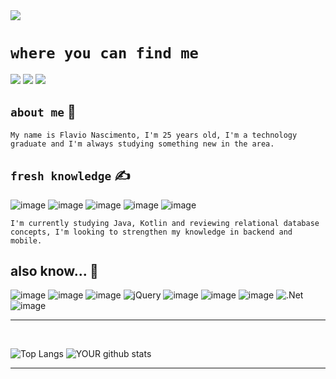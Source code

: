 
<img src="https://capsule-render.vercel.app/api?type=venom&height=300&color=gradient&text=Flavio%20Nascimento&fontSize=30&fontColor=000&section=header&textBg=false&animation=fadeIn&desc=Software%20Developer&descSize=15">

# **``where you can find me``**
[<img src = "https://img.shields.io/badge/Steam-000000?style=for-the-badge&logo=steam&logoColor=white"/>](https://steamcommunity.com/id/that_damn_flavio) [<img src = "https://img.shields.io/badge/linkedin-%230077B5.svg?&style=for-the-badge&logo=linkedin&logoColor=white" />](https://www.linkedin.com/in/flavio-nascimento-5836661a1/) [<img src = "https://img.shields.io/badge/instagram-%23E4405F.svg?&style=for-the-badge&logo=instagram&logoColor=white">](https://www.instagram.com/that_damn_flavio/)



## **``about me``** 👀
```My name is Flavio Nascimento, I'm 25 years old, I'm a technology graduate and I'm always studying something new in the area.```
<br>

## **``fresh knowledge``** ✍️

![image](https://img.shields.io/badge/java-%23ED8B00.svg?style=for-the-badge&logo=openjdk&logoColor=white) ![image](https://img.shields.io/badge/Spring_Boot-F2F4F9?style=for-the-badge&logo=spring-boot) ![image](https://img.shields.io/badge/Kotlin-0095D5?&style=for-the-badge&logo=kotlin&logoColor=white) ![image](https://img.shields.io/badge/MySQL-005C84?style=for-the-badge&logo=mysql&logoColor=white) ![image](https://img.shields.io/badge/firebase-ffca28?style=for-the-badge&logo=firebase&logoColor=black)

```I'm currently studying Java, Kotlin and reviewing relational database concepts, I'm looking to strengthen my knowledge in backend and mobile.```
<br>

## **also know...** 🧠
![image](https://img.shields.io/badge/PostgreSQL-316192?style=for-the-badge&logo=postgresql&logoColor=white) ![image](https://img.shields.io/badge/Node.js-43853D?style=for-the-badge&logo=node.js&logoColor=white) ![image](https://img.shields.io/badge/C%23-239120?style=for-the-badge&logo=c-sharp&logoColor=white) ![jQuery](https://img.shields.io/badge/jquery-%230769AD.svg?style=for-the-badge&logo=jquery&logoColor=white) ![image](https://img.shields.io/badge/TypeScript-007ACC?style=for-the-badge&logo=typescript&logoColor=white) ![image](https://img.shields.io/badge/Python-FFD43B?style=for-the-badge&logo=python&logoColor=blue) ![image](https://img.shields.io/badge/JavaScript-F7DF1E?style=for-the-badge&logo=javascript&logoColor=black) ![.Net](https://img.shields.io/badge/.NET-5C2D91?style=for-the-badge&logo=.net&logoColor=white) ![image](https://img.shields.io/badge/Angular-DD0031?style=for-the-badge&logo=angular&logoColor=white)
<hr>
<br>

![Top Langs](https://github-readme-stats.vercel.app/api/top-langs/?username=flavionascimento99&layout=compact)
![YOUR github stats](https://github-readme-stats.vercel.app/api?username=flavionascimento99&theme=default&show_icons=true) 

<hr>
<br>
